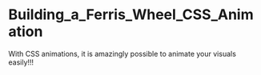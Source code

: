 # Building_a_Ferris_Wheel_CSS_Animation
With CSS animations, it is amazingly possible to animate your visuals easily!!!
